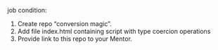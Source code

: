 
job condition:
1) Create repo “conversion magic”.
2) Add file index.html containing script with type coercion operations
3) Provide link to this repo to your Mentor.

